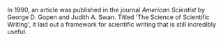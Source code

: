 In 1990, an article was published in the journal *American Scientist* by George D. Gopen and Judith A. Swan. Titled 'The Science of Scientific Writing', it laid out a framework for scientific writing that is still incredibly useful.
